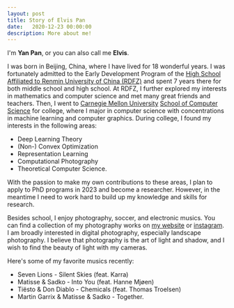 ```yaml
---
layout: post
title: Story of Elvis Pan
date:   2020-12-23 00:00:00
description: More about me!
---
```


I'm **Yan Pan**, or you can also call me **Elvis**.

I was born in Beijing, China, where I have lived for 18 wonderful years.
I was fortunately admitted to the Early Development Program of the [High School Affiliated to Renmin University of China (RDFZ)](https://en.wikipedia.org/wiki/High_School_Affiliated_to_Renmin_University_of_China) and spent 7 years there for both middle school and high school.
At RDFZ, I further explored my interests in mathematics and computer science and met many great friends and teachers.
Then, I went to [Carnegie Mellon University](https://www.cmu.edu) [School of Computer Science](https://cs.cmu.edu) for college, where I major in computer science with concentrations in machine learning and computer graphics.
During college, I found my interests in the following areas:
- Deep Learning Theory
- (Non-) Convex Optimization
- Representation Learning
- Computational Photography
- Theoretical Computer Science.

With the passion to make my own contributions to these areas, I plan to apply to PhD programs in 2023 and become a researcher.
However, in the meantime I need to work hard to build up my knowledge and skills for research.

Besides school, I enjoy photography, soccer, and electronic musics.
You can find a collection of my photography works on [my website](https://elvis-pan.github.io/gallery/) or [instagram](https://www.instagram.com/elvispanphoto/).
I am broadly interested in digital photography, especially landscape photography.
I believe that photography is the art of light and shadow, and I wish to find the beauty of light with my cameras.

Here's some of my favorite musics recently:
- Seven Lions - Silent Skies (feat. Karra)
- Matisse & Sadko - Into You (feat. Hanne Mj&oslash;en)
- Ti&euml;sto & Don Diablo - Chemicals (feat. Thomas Troelsen)
- Martin Garrix & Matisse & Sadko - Together.
